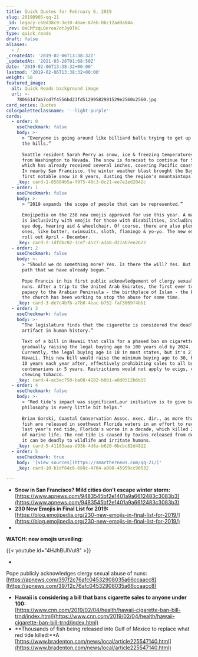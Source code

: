 ```yaml
---
title: Quick Quotes for February 6, 2019
slug: 20190905-qq-21
_id: legacy-c60d38c9-3e10-46ae-87eb-0bc12adda04a
_rev: 0aCMfzqL0erea7otJy0TkC
type: quick_reads
draft: false
aliases:
  - /
_createdAt: '2019-02-06T13:38:32Z'
_updatedAt: '2021-03-28T01:08:50Z'
date: '2019-02-06T13:38:32+00:00'
lastmod: '2019-02-06T13:38:32+00:00'
weight: 50
featured_image:
  alt: Quick Reads background image
  url: >-
    78066147ab7cd7f4556bd23fd51299582981529e2560x2560.jpg
card_series: Quotes
colorpaletteclassname: '--light-purple'
cards:
  - order: 0
    useCheckmark: false
    body: >-
      > “Everyone is going around like billiard balls trying to get up and down
      the hills.”  
        
      Seattle resident Sarah Perry as snow, ice & freezing temperatures struck
      from Washington to Nevada. The snow is forecast to continue for Seattle
      which has already received several inches, covering Pacific coast beaches.
      In nearby San Francisco, the winter weather blast brought the Bay Area its
      first notable snow in 8 years, dusting the region's mountaintops.
    _key: card-1-85884b5a-f975-48c3-8c21-ee7e2ed2042c
  - order: 1
    useCheckmark: false
    body: >-
      > “2019 expands the scope of people that can be represented.”  
        
      Emojipedia on the 230 new emojis approved for use this year. A major theme
      is inclusivity with emojis for those with disabilities, including a seeing
      eye dog, hearing aid & wheelchair. Of course, there are also plenty of fun
      ones, like butter, swimsuits, sloth, flamingo & yo-yo. The new emojis will
      roll out April - December.
    _key: card-2-1dfdbc02-3cef-4527-a3a8-d27ab7ee2672
  - order: 2
    useCheckmark: false
    body: >-
      > "Should we do something more? Yes. Is there the will? Yes. But it’s a
      path that we have already begun.”  
        
      Pope Francis in his first public acknowledgement of clergy sexual abuse of
      nuns. After a trip to the United Arab Emirates, the first ever trip by the
      papacy to the Arabian Peninsula - the birthplace of Islam - the Pope said
      the church has been working to stop the abuse for some time.
    _key: card-3-de7c4b7b-a7b0-4eac-b752-faf3069f4bb1
  - order: 3
    useCheckmark: false
    body: >-
      “The legislature finds that the cigarette is considered the deadliest
      artifact in human history.”  
        
      Text of a bill in Hawaii that calls for a phased ban on cigarettes,
      gradually raising the legal buying age to 100 years old by 2024.
      Currently, the legal buying age is 18 in most states, but it's 21 in
      Hawaii. This new bill would raise the minimum buying age to 30, hiking it
      10 years each year after, effectively prohibiting sales to all but
      centenarians in 5 years. Restrictions would not apply to ecigs, cigars or
      chewing tobacco.
    _key: card-4-ac5ec750-ba00-4282-b0b1-a0d0512b6b15
  - order: 4
    useCheckmark: false
    body: >-
      > "Red tide’s impact was significant…our initiative is to give back. Our
      philosophy is every little bit helps."  
        
      Brian Gorski, Coastal Conservation Assoc. exec. dir., as more than 16K
      fish are released in southwest Florida waters in an effort to recover from
      last year's red tide, Florida's worse in a decade, which killed 267 tons
      of marine life. The red tide is caused by toxins released from dead algae;
      it can be deadly to wildlife and irritate humans.
    _key: card-5-41183aaa-d93b-4d6a-b620-0bcbc82d4812
  - order: 5
    useCheckmark: true
    body: '[view sources](https://smarthernews.com/qq-21/)'
    _key: card-10-b1df84c6-688c-4764-a090-45959cc90532

---
```

* **Snow in San Francisco? Mild cities don’t escape winter storm:**  
[https://www.apnews.com/9483545bf2e1401a9a6612483c3083b3](https://www.apnews.com/9483545bf2e1401a9a6612483c3083b3)
* **230 New Emojis in Final List for 2019:**  
[https://blog.emojipedia.org/230-new-emojis-in-final-list-for-2019/](https://blog.emojipedia.org/230-new-emojis-in-final-list-for-2019/)
* 

**WATCH: new emojis unveiling:**

{{< youtube id="4HJhBUIVul8" >}}

* 

Pope publicly acknowledges clergy sexual abuse of nuns:  
[https://apnews.com/397f2c76afc04532908035a66ccaacc8](https://apnews.com/397f2c76afc04532908035a66ccaacc8)

* **Hawaii is considering a bill that bans cigarette sales to anyone under 100:**  
[https://www.cnn.com/2019/02/04/health/hawaii-cigarette-ban-bill-trnd/index.html](https://www.cnn.com/2019/02/04/health/hawaii-cigarette-ban-bill-trnd/index.html)
* **Thousands of fish being released into Gulf of Mexico to replace what red tide killed:**A [https://www.bradenton.com/news/local/article225547140.html](https://www.bradenton.com/news/local/article225547140.html)